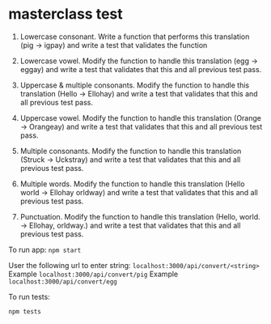 # masterclass test

1. Lowercase consonant. Write a function that performs this translation (pig -> igpay) and write a test that validates the function

2. Lowercase vowel. Modify the function to handle this translation (egg -> eggay) and write a test that validates that this and all previous test pass.

3. Uppercase & multiple consonants. Modify the function to handle this translation (Hello -> Ellohay) and write a test that validates that this and all previous test pass. 

4. Uppercase vowel. Modify the function to handle this translation (Orange -> Orangeay) and write a test that validates that this and all previous test pass.

5. Multiple consonants. Modify the function to handle this translation (Struck -> Uckstray) and write a test that validates that this and all previous test pass.

6. Multiple words. Modify the function to handle this translation (Hello world -> Ellohay orldway) and write a test that validates that this and all previous test pass.

7. Punctuation. Modify the function to handle this translation (Hello, world. -> Ellohay, orldway.) and write a test that validates that this and all previous test pass.

To run app:
`npm start`

User the following url to enter string:
`localhost:3000/api/convert/<string>`
Example `localhost:3000/api/convert/pig`
Example `localhost:3000/api/convert/egg`

To run tests:

`npm tests`
